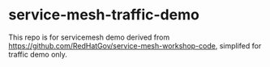 # service-mesh-traffic-demo
This repo is for servicemesh demo derived from https://github.com/RedHatGov/service-mesh-workshop-code, simplifed for traffic demo only.
